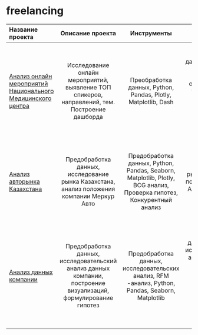 # freelancing

Название проекта			|			Описание проекта | Инструменты | Выводы
:---------------------------------------|:------------------------------:|:------------------------------:|:------------------------------:|
[Анализ онлайн мероприятий Национального Медицинского центра](https://github.com/DianaTaim/freelance/blob/main/analysis%20of%20online%20medical%20events/analysis%20of%20online%20medical%20events.ipynb)| Исследование онлайн мероприятий, выявление ТОП спикеров, направлений, тем. Построение дашборда  | Преобработка данных, Python, Pandas, Plotly, Matplotlib, Dash | Выполнена преобработка данных, проведены исследования мероприятий, определены ТОП темы, спикеры, направления. Построены наглядные визуализации. Построен дашборд.
[Анализ авторынка Казахстана](https://github.com/DianaTaim/freelance/blob/main/analysis%20of%20car%20market/%D0%90%D0%BD%D0%B0%D0%BB%D0%B8%D0%B7%20%D0%B0%D0%B2%D1%82%D0%BE%D1%80%D1%8B%D0%BD%D0%BA%D0%B0%20%D0%9A%D0%B0%D0%B7%D0%B0%D1%85%D1%81%D1%82%D0%B0%D0%BD%D0%B0.ipynb) | Предобработка данных, исследование рынка Казахстана, анализ положения компании Меркур Авто | Предобработка данных, Python, Pandas, Seaborn, Matplotlib, Plotly, BCG анализ, Проверка гипотез, Конкурентный анализ | Выполнена предобработка данных, исследованы рынок Казахстана, положение Меркур Авто, конкуренты. Проверена гипотеза. Выполнен BCG анализ.
[Анализ данных компании](https://github.com/DianaTaim/freelance/blob/main/Analysis%20of%20company%20G/%D0%90%D0%BD%D0%B0%D0%BB%D0%B8%D0%B7%20%D0%B4%D0%B0%D0%BD%D0%BD%D1%8B%D1%85%20%D0%BA%D0%BE%D0%BC%D0%BF%D0%B0%D0%BD%D0%B8%D0%B8%20G.ipynb)| Предобработка данных, исследовательский анализ данных компании, построение визуализаций, формулирование гипотез  | Предобработка данных, исследовательских анализ, RFM -анализ, Python, Pandas, Seaborn, Matplotlib | Выволнены предобработка данных, проведен исследовательский анализ компании, RFM анализ, проверена гипотеза, построены визуализации, подготовлены выводы по проведенной работе
